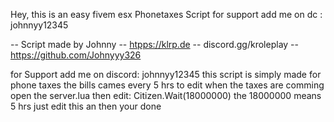 Hey, this is an easy fivem esx Phonetaxes Script for support add me on dc : johnnyy12345


-- Script made by Johnny 
-- [htpps://klrp.de](http://klrp.de/)
-- discord.gg/kroleplay
-- https://github.com/Johnyyy326

for Support add me on discord: johnnyy12345
this script is simply made for phone taxes the bills cames every 5 hrs
to edit when the taxes are comming open the server.lua then edit:
        Citizen.Wait(18000000)
the 18000000 means 5 hrs just edit this an then your done
